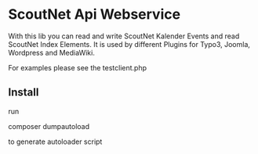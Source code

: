 ScoutNet Api Webservice
=======================

With this lib you can read and write ScoutNet Kalender Events and read ScoutNet Index Elements. It is used by different Plugins for Typo3, Joomla, Wordpress and MediaWiki.

For examples please see the testclient.php

Install
-------

run 

 composer dumpautoload

to generate autoloader script
